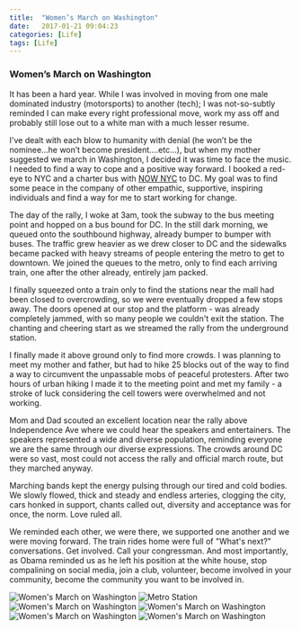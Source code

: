 ```yaml
---
title:  "Women’s March on Washington"
date:   2017-01-21 09:04:23
categories: [Life]
tags: [Life]
---
```

### Women’s March on Washington


It has been a hard year. While I was involved in moving from one male dominated industry (motorsports) to another (tech); I was not-so-subtly reminded I can make every right professional move, work my ass off and probably still lose out to a white man with a much lesser resume. 

I've dealt with each blow to humanity with denial (he won’t be the nominee...he won’t become president....etc…), but when my mother suggested we march in Washington, I decided it was time to face the music. I needed to find a way to cope and a positive way forward. I booked a red-eye to NYC and a charter bus with [NOW NYC](http://nownyc.org/) to DC. My goal was to find some peace in the company of other empathic, supportive, inspiring individuals and find a way for me to start working for change. 

The day of the rally, I woke at 3am, took the subway to the bus meeting point and hopped on a bus bound for DC. In the still dark morning, we queued onto the southbound highway, already bumper to bumper with buses. The traffic grew heavier as we drew closer to DC and the sidewalks became packed with heavy streams of people entering the metro to get to downtown. We joined the queues to the metro, only to find each arriving train, one after the other already, entirely jam packed. 

I finally squeezed onto a train only to find the stations near the mall had been closed to overcrowding, so we were eventually dropped a few stops away. The doors opened at our stop and the platform - was already completely jammed, with so many people we couldn't exit the station. The chanting and cheering start as we streamed the rally from the underground station. 

I finally made it above ground only to find more crowds. I was planning to meet my mother and father, but had to hike 25 blocks out of the way to find a way to circumvent the unpassable mobs of peaceful protesters. After two hours of urban hiking I made it to the meeting point and met my family - a stroke of luck considering the cell towers were overwhelmed and not working. 

Mom and Dad scouted an excellent location near the rally above Independence Ave where we could hear the speakers and entertainers. The speakers represented a wide and diverse population, reminding everyone we are the same through our diverse expressions. The crowds around DC were so vast, most could not access the rally and official march route, but they marched anyway. 

Marching bands kept the energy pulsing through our tired and cold bodies. We slowly flowed, thick and steady and endless arteries, clogging the city, cars honked in support, chants called out, diversity and acceptance was for once, the norm. Love ruled all. 

We reminded each other, we were there, we supported one another and we were moving forward. The train rides home were full of "What's next?" conversations. Get involved. Call your congressman. And most importantly, as Obama reminded us as he left his position at the white house, stop compalining on social media, join a club, volunteer, become involved in your community, become the community you want to be involved in. 


![Women's March on Washington](http://i.imgur.com/sT46AEB.jpg)
![Metro Station](http://i.imgur.com/dud19rm.jpg)
![Women's March on Washington](http://i.imgur.com/CEfkfB4.jpg)
![Women's March on Washington](http://i.imgur.com/nlRyWMm.jpg)
![Women's March on Washington](http://i.imgur.com/zSTlVXm.jpg)
![Women's March on Washington](http://i.imgur.com/4yqgKRx.jpg)





